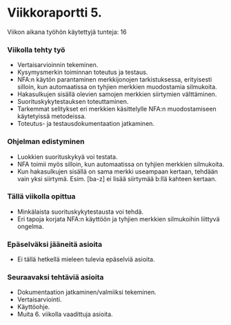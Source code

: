 # Viikkoraportti 5.
Viikon aikana työhön käytettyjä tunteja: 16
### Viikolla tehty työ
* Vertaisarvioinnin tekeminen.  
* Kysymysmerkin toiminnan toteutus ja testaus.  
* NFA:n käytön parantaminen merkkijonojen tarkistuksessa, erityisesti silloin, kun automaatissa on tyhjien merkkien muodostamia silmukoita.  
* Hakasulkujen sisällä olevien samojen merkkien siirtymien välttäminen.  
* Suorituskykytestauksen toteuttaminen.  
* Tarkemmat selitykset eri merkkien käsittelylle NFA:n muodostamiseen käytetyissä metodeissa.  
* Toteutus- ja testausdokumentaation jatkaminen. 

### Ohjelman edistyminen
* Luokkien suorituskykyä voi testata.  
* NFA toimii myös silloin, kun automaatissa on tyhjien merkkien silmukoita.  
* Kun hakasulkujen sisällä on sama merkki useampaan kertaan, tehdään vain yksi siirtymä. Esim. [ba-z] ei lisää siirtymää b:llä kahteen kertaan.  

### Tällä viikolla opittua
* Minkälaista suorituskykytestausta voi tehdä.  
* Eri tapoja korjata NFA:n käyttöön ja tyhjien merkkien silmukoihin liittyvä ongelma.  

### Epäselväksi jääneitä asioita
* Ei tällä hetkellä mieleen tulevia epäselviä asioita.

### Seuraavaksi tehtäviä asioita  
* Dokumentaation jatkaminen/valmiiksi tekeminen.  
* Vertaisarviointi.  
* Käyttöohje. 
* Muita 6. viikolla vaadittuja asioita.  
